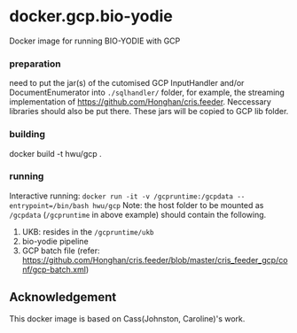 # docker.gcp.bio-yodie
Docker image for running BIO-YODIE with GCP

### preparation
need to put the jar(s) of the cutomised GCP InputHandler and/or DocumentEnumerator into `./sqlhandler/` folder, for example, the streaming implementation of https://github.com/Honghan/cris.feeder. Neccessary libraries should also be put there. These jars will be copied to GCP lib folder.

### building
docker build -t hwu/gcp .

### running
Interactive running: `docker run -it -v /gcpruntime:/gcpdata --entrypoint=/bin/bash hwu/gcp`
Note: the host folder to be mounted as `/gcpdata` (`/gcpruntime` in above example) should contain the following.

1. UKB: resides in the `/gcpruntime/ukb`
2. bio-yodie pipeline
3. GCP batch file (refer: https://github.com/Honghan/cris.feeder/blob/master/cris_feeder_gcp/conf/gcp-batch.xml)

## Acknowledgement
This docker image is based on Cass(Johnston, Caroline)'s work.
